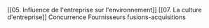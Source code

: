 [[05. Influence de l'entreprise sur l'environnement]] [[07. La culture d'entreprise]]
Concurrence
Fournisseurs
fusions-acquisitions
